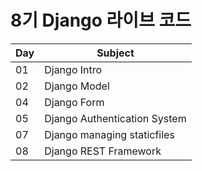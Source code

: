 # 8기 Django 라이브 코드

| Day  | Subject                      |
| ---- | ---------------------------- |
| 01   | Django Intro                 |
| 02   | Django Model                 |
| 04   | Django Form                  |
| 05   | Django Authentication System |
| 07   | Django managing staticfiles  |
| 08   | Django REST Framework        |

